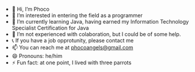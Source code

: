 - 👋 Hi, I’m Phoco
- 👀 I’m interested in entering the field as a programmer
- 🌱 I’m currently learning Java, having earned my Information Technology Specialist Certification for Java
- 💞️ I’m not experienced with colaboration, but I could be of some help.
- 📞 If you have a job opprotunity, please contact me
- 📫 You can reach me at phocoangels@gmail.com
- 😄 Pronouns: he/him
- ⚡ Fun fact: at one point, I lived with three parrots
  
<!---
CodyMSm/CodyMSm is a ✨ special ✨ repository because its `README.md` (this file) appears on your GitHub profile.
You can click the Preview link to take a look at your changes.
--->
